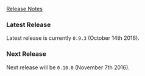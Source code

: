[Release Notes](https://github.com/Haufe-Lexware/wicked.haufe.io/blob/master/doc/release-notes.md)

### Latest Release

Latest release is currently `0.9.3` (October 14th 2016).

### Next Release

Next release will be `0.10.0` (November 7th 2016).
